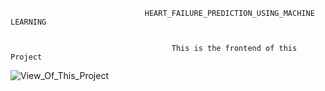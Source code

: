                                  HEART_FAILURE_PREDICTION_USING_MACHINE LEARNING


                                        This is the frontend of this Project
![View_Of_This_Project](https://github.com/JalendraIITP/Heart-Failure-Prediction-Using-Machine-Learning/assets/101317808/19e47957-26df-44a0-b192-bbce78077e6a)


